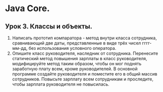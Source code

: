 # Java Core.
## Урок 3. Классы и объекты.
1. Написать прототип компаратора - метод внутри класса сотрудника,
сравнивающий две даты, представленные в виде трёх чисел гггг-мм-дд,
без использования условного оператора.
2. Опишите класс руководителя, наследник от сотрудника.
Перенесите статический метод повышения зарплаты в класс руководителя,
модифицируйте метод таким образом,
чтобы он мог поднять заработную плату всем, кроме руководителей.
В основной программе создайте руководителя и поместите его в общий
массив сотрудников. Повысьте зарплату всем сотрудникам и проследите,
чтобы зарплата руководителя не повысилась.